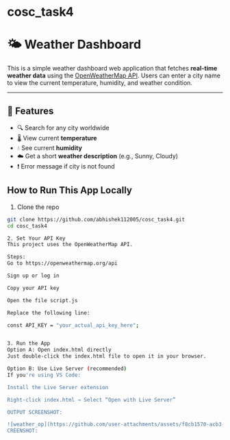 # cosc_task4

# 🌤️ Weather Dashboard

This is a simple weather dashboard web application that fetches **real-time weather data** using the [OpenWeatherMap API](https://openweathermap.org/api). Users can enter a city name to view the current temperature, humidity, and weather condition.

---

## 🚀 Features

- 🔍 Search for any city worldwide
- 🌡️ View current **temperature**
- 💧 See current **humidity**
- ☁️ Get a short **weather description** (e.g., Sunny, Cloudy)
- ❗ Error message if city is not found

## How to Run This App Locally


1. Clone the repo

```bash
git clone https://github.com/abhishek112005/cosc_task4.git
cd cosc_task4

2. Set Your API Key
This project uses the OpenWeatherMap API.

Steps:
Go to https://openweathermap.org/api

Sign up or log in

Copy your API key

Open the file script.js

Replace the following line:

const API_KEY = "your_actual_api_key_here";


3. Run the App
Option A: Open index.html directly
Just double-click the index.html file to open it in your browser.

Option B: Use Live Server (recommended)
If you're using VS Code:

Install the Live Server extension

Right-click index.html → Select “Open with Live Server”

OUTPUT SCREENSHOT:

![weather_op](https://github.com/user-attachments/assets/f8cb1570-acb3-426f-adaf-8b7fcd79fac8)
CREENSHOT:


